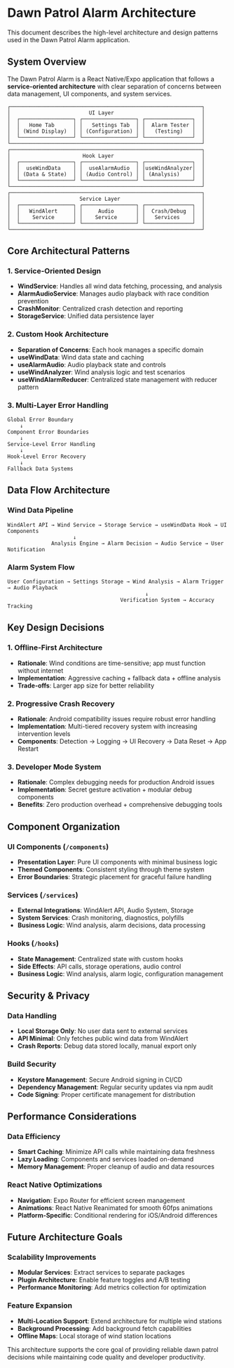# Dawn Patrol Alarm Architecture

This document describes the high-level architecture and design patterns used in the Dawn Patrol Alarm application.

## System Overview

The Dawn Patrol Alarm is a React Native/Expo application that follows a **service-oriented architecture** with clear separation of concerns between data management, UI components, and system services.

```
┌─────────────────────────────────────────────────────────────┐
│                         UI Layer                            │
│  ┌─────────────────┐ ┌─────────────────┐ ┌───────────────┐  │
│  │   Home Tab      │ │   Settings Tab  │ │  Alarm Tester │  │
│  │ (Wind Display)  │ │ (Configuration) │ │   (Testing)   │  │
│  └─────────────────┘ └─────────────────┘ └───────────────┘  │
└─────────────────────────────────────────────────────────────┘
┌─────────────────────────────────────────────────────────────┐
│                       Hook Layer                            │
│  ┌─────────────────┐ ┌─────────────────┐ ┌───────────────┐  │
│  │  useWindData    │ │  useAlarmAudio  │ │useWindAnalyzer│  │
│  │ (Data & State)  │ │ (Audio Control) │ │ (Analysis)    │  │
│  └─────────────────┘ └─────────────────┘ └───────────────┘  │
└─────────────────────────────────────────────────────────────┘
┌─────────────────────────────────────────────────────────────┐
│                      Service Layer                          │
│  ┌─────────────────┐ ┌─────────────────┐ ┌───────────────┐  │
│  │   WindAlert     │ │     Audio       │ │  Crash/Debug  │  │
│  │    Service      │ │    Service      │ │   Services    │  │
│  └─────────────────┘ └─────────────────┘ └───────────────┘  │
└─────────────────────────────────────────────────────────────┘
```

## Core Architectural Patterns

### 1. Service-Oriented Design
- **WindService**: Handles all wind data fetching, processing, and analysis
- **AlarmAudioService**: Manages audio playback with race condition prevention
- **CrashMonitor**: Centralized crash detection and reporting
- **StorageService**: Unified data persistence layer

### 2. Custom Hook Architecture
- **Separation of Concerns**: Each hook manages a specific domain
- **useWindData**: Wind data state and caching
- **useAlarmAudio**: Audio playback state and controls  
- **useWindAnalyzer**: Wind analysis logic and test scenarios
- **useWindAlarmReducer**: Centralized state management with reducer pattern

### 3. Multi-Layer Error Handling
```
Global Error Boundary
    ↓
Component Error Boundaries
    ↓
Service-Level Error Handling
    ↓
Hook-Level Error Recovery
    ↓
Fallback Data Systems
```

## Data Flow Architecture

### Wind Data Pipeline
```
WindAlert API → Wind Service → Storage Service → useWindData Hook → UI Components
                     ↓
              Analysis Engine → Alarm Decision → Audio Service → User Notification
```

### Alarm System Flow
```
User Configuration → Settings Storage → Wind Analysis → Alarm Trigger → Audio Playback
                                            ↓
                                    Verification System → Accuracy Tracking
```

## Key Design Decisions

### 1. Offline-First Architecture
- **Rationale**: Wind conditions are time-sensitive; app must function without internet
- **Implementation**: Aggressive caching + fallback data + offline analysis
- **Trade-offs**: Larger app size for better reliability

### 2. Progressive Crash Recovery
- **Rationale**: Android compatibility issues require robust error handling
- **Implementation**: Multi-tiered recovery system with increasing intervention levels
- **Components**: Detection → Logging → UI Recovery → Data Reset → App Restart

### 3. Developer Mode System
- **Rationale**: Complex debugging needs for production Android issues
- **Implementation**: Secret gesture activation + modular debug components
- **Benefits**: Zero production overhead + comprehensive debugging tools

## Component Organization

### UI Components (`/components`)
- **Presentation Layer**: Pure UI components with minimal business logic
- **Themed Components**: Consistent styling through theme system
- **Error Boundaries**: Strategic placement for graceful failure handling

### Services (`/services`) 
- **External Integrations**: WindAlert API, Audio System, Storage
- **System Services**: Crash monitoring, diagnostics, polyfills
- **Business Logic**: Wind analysis, alarm decisions, data processing

### Hooks (`/hooks`)
- **State Management**: Centralized state with custom hooks
- **Side Effects**: API calls, storage operations, audio control
- **Business Logic**: Wind analysis, alarm logic, configuration management

## Security & Privacy

### Data Handling
- **Local Storage Only**: No user data sent to external services
- **API Minimal**: Only fetches public wind data from WindAlert
- **Crash Reports**: Debug data stored locally, manual export only

### Build Security
- **Keystore Management**: Secure Android signing in CI/CD
- **Dependency Management**: Regular security updates via npm audit
- **Code Signing**: Proper certificate management for distribution

## Performance Considerations

### Data Efficiency
- **Smart Caching**: Minimize API calls while maintaining data freshness
- **Lazy Loading**: Components and services loaded on-demand
- **Memory Management**: Proper cleanup of audio and data resources

### React Native Optimizations
- **Navigation**: Expo Router for efficient screen management
- **Animations**: React Native Reanimated for smooth 60fps animations
- **Platform-Specific**: Conditional rendering for iOS/Android differences

## Future Architecture Goals

### Scalability Improvements
- **Modular Services**: Extract services to separate packages
- **Plugin Architecture**: Enable feature toggles and A/B testing
- **Performance Monitoring**: Add metrics collection for optimization

### Feature Expansion
- **Multi-Location Support**: Extend architecture for multiple wind stations
- **Background Processing**: Add background fetch capabilities
- **Offline Maps**: Local storage of wind station locations

This architecture supports the core goal of providing reliable dawn patrol decisions while maintaining code quality and developer productivity.
